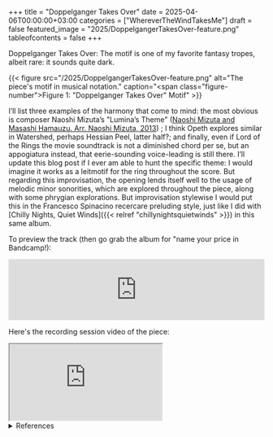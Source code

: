 +++
title = "Doppelganger Takes Over"
date = 2025-04-06T00:00:00+03:00
categories = ["WhereverTheWindTakesMe"]
draft = false
featured_image = "2025/DoppelgangerTakesOver-feature.png"
tableofcontents = false
+++

Doppelganger Takes Over:
The motif is one of my favorite fantasy tropes,
albeit rare: it sounds quite dark.

{{< figure src="/2025/DoppelgangerTakesOver-feature.png" alt="The piece's motif in musical notation." caption="<span class=\"figure-number\">Figure 1: </span>\"Doppelganger Takes Over\" Motif" >}}

I’ll list three examples of the harmony that come to mind:
the most obvious is composer Naoshi Mizuta’s "Lumina’s Theme"
(<a href="#citeproc_bib_item_1">Naoshi Mizuta and Masashi Hamauzu. Arr. Naoshi Mizuta, 2013</a>)
; I think Opeth explores similar in Watershed,
perhaps Hessian Peel, latter half?;
and finally, even if Lord of the Rings the movie soundtrack
is not a diminished chord per se,
but an appogiatura instead,
that eerie-sounding voice-leading is still there.
I’ll update this blog post if I ever am able to hunt the specific theme:
I would imagine it works as a leitmotif for the ring throughout the score.
But regarding this improvisation,
the opening lends itself well to the usage of melodic minor sonorities,
which are explored throughout the piece,
along with some phrygian explorations.
But improvisation stylewise I would put this
in the Francesco Spinacino recercare preluding style,
just like I did with [Chilly Nights, Quiet Winds]({{< relref "chillynightsquietwinds" >}}) in this same album.

To preview the track (then go grab the album for "name your price in Bandcamp!):
<div class="org-bandcamp-track"> <iframe style="border: 0; width: 100%; height: 120px;" src="https://bandcamp.com/EmbeddedPlayer/album= 3014684465/size=large/bgcol=333333/linkcol=2ebd35/tracklist=false/artwork=small/track=3883934046/transparent=true/" seamless><a href="https://ajgreengrove.bandcamp.com/album/ wherever-the-wind-takes-me"> "Wherever The Wind Takes Me" by A J Greengrove</a></iframe>

Here's the recording session video of the piece:
<div class="org-youtube"><iframe src="https://www.youtube.com/embed/03E3AJhiW7g" allowfullscreen title="YouTube Video"></iframe></div>

<details>
<summary>References</summary>
<div class="details">

## References

<style>.csl-entry{text-indent: -1.5em; margin-left: 1.5em;}</style><div class="csl-bib-body">
  <div class="csl-entry"><a id="citeproc_bib_item_1"></a>Naoshi Mizuta and Masashi Hamauzu. Arr. Naoshi Mizuta. (2013). Lumina’s Theme. In <i>Lightning Returns: Final Fantasy XIII Original Soundtrack</i>. SQUARE ENIX CO., LTD.</div>
</div>
</div>
</details>
